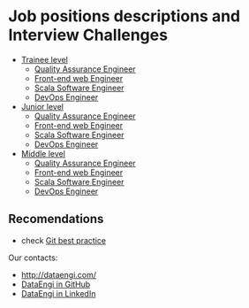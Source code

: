 # Job positions descriptions and  Interview Challenges
- [Trainee level](Trainee_level_positions)
    - [Quality Assurance Engineer](Trainee_level_positions/Quality_Assurance_Engineer)
    - [Front-end web Engineer](Trainee_level_positions/Front-end_web_Engineer)
    - [Scala Software Engineer](Trainee_level_positions/Scala_Software_Engineer)
    - [DevOps Engineer](Trainee_level_positions/DevOps_Advocate)
- [Junior level](Junior_level_positions)
    - [Quality Assurance Engineer](Junior_level_positions/Quality_Assurance_Engineer)
    - [Front-end web Engineer](Junior_level_positions/Front-end_web_Engineer)
    - [Scala Software Engineer](Junior_level_positions/Scala_Software_Engineer)
    - [DevOps Engineer](Junior_level_positions/DevSecOps_Advocate)
- [Middle level](Middle_level_positions)
    - [Quality Assurance Engineer](Middle_level_positions/Quality_Assurance_Engineer)
    - [Front-end web Engineer](Middle_level_positions/Front-end_web_Engineer)
    - [Scala Software Engineer](Middle_level_positions/Scala_Software_Engineer)
    - [DevOps Engineer](Middle_level_positions/DevSecOps_Advocate)

## Recomendations
 - check [Git best practice](https://github.com/awesome-it-ternopil/best-practices/wiki/Git-best-practice)
 
 Our contacts:
 - http://dataengi.com/
 - [DataEngi in GitHub](https://github.com/DataEngi)
 - [DataEngi in LinkedIn](https://www.linkedin.com/company/dataengi/)
